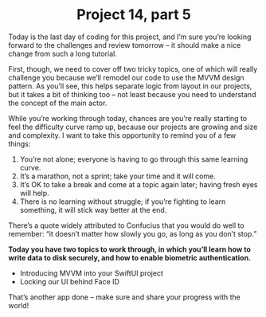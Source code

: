 # <center> Project 14, part 5

Today is the last day of coding for this project, and I’m sure you’re looking forward to the challenges and review tomorrow – it should make a nice change from such a long tutorial.

First, though, we need to cover off two tricky topics, one of which will really challenge you because we’ll remodel our code to use the MVVM design pattern. As you’ll see, this helps separate logic from layout in our projects, but it takes a bit of thinking too – not least because you need to understand the concept of the main actor.

While you’re working through today, chances are you’re really starting to feel the difficulty curve ramp up, because our projects are growing and size and complexity. I want to take this opportunity to remind you of a few things:

1. You’re not alone; everyone is having to go through this same learning curve.
2. It’s a marathon, not a sprint; take your time and it will come.
3. It’s OK to take a break and come at a topic again later; having fresh eyes will help.
4. There is no learning without struggle; if you’re fighting to learn something, it will stick way better at the end.

There’s a quote widely attributed to Confucius that you would do well to remember: “it doesn’t matter how slowly you go, as long as you don’t stop.”

**Today you have two topics to work through, in which you’ll learn how to write data to disk securely, and how to enable biometric authentication.**

- Introducing MVVM into your SwiftUI project
- Locking our UI behind Face ID

That’s another app done – make sure and share your progress with the world!